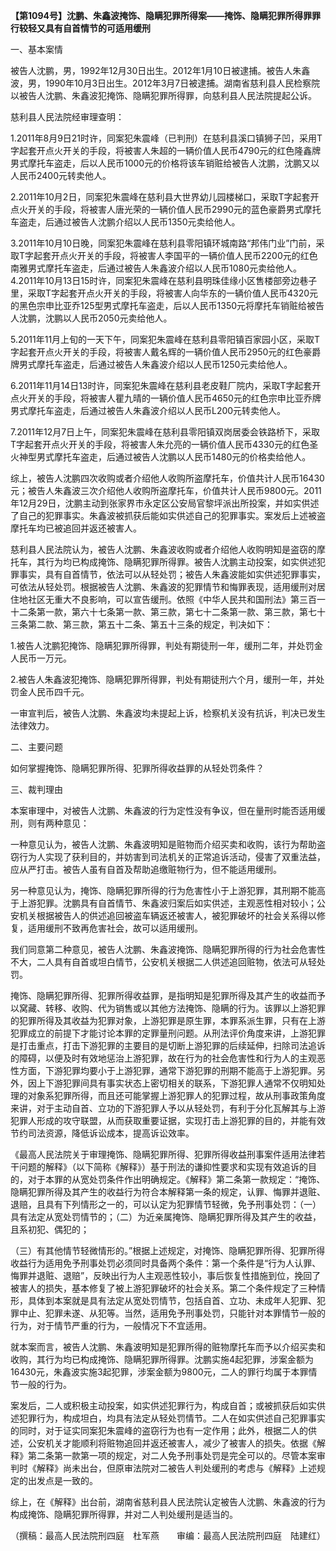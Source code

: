 **【第1094号】沈鹏、朱鑫波掩饰、隐瞒犯罪所得案——掩饰、隐瞒犯罪所得罪罪行较轻又具有自首情节的可适用缓刑**

一、基本案情

被告人沈鹏，男，1992年12月30日出生。2012年1月10日被逮捕。被告人朱鑫波，男，1990年10月3日出生。2012年3月7日被逮捕。湖南省慈利县人民检察院以被告人沈鹏、朱鑫波犯掩饰、隐瞒犯罪所得罪，向慈利县人民法院提起公诉。

慈利县人民法院经审理查明：

1.2011年8月9日21时许，同案犯朱震峰（已判刑）在慈利县溪口镇狮子凹，采用T字起套开点火开关的手段，将被害人朱超的一辆价值人民币4790元的红色隆鑫牌男式摩托车盗走，后以人民币1000元的价格将该车销赃给被告人沈鹏，沈鹏又以人民币2400元转卖他人。

2.2011年10月2日，同案犯朱震峰在慈利县大世界幼儿园楼梯口，采取T字起套开点火开关的手段，将被害人唐光荣的一辆价值人民币2990元的蓝色豪爵男式摩托车盗走，后通过被告人沈鹏介绍以人民币1350元卖给他人。

3.2011年10月10日晚，同案犯朱震峰在慈利县零阳镇环城南路“邦伟门业”门前，采取T字起套开点火开关的手段，将被害人李国平的一辆价值人民币2200元的红色南雅男式摩托车盗走，后通过被告人朱鑫波介绍以人民币1080元卖给他人。4.2011年10月13日15时许，同案犯朱震峰在慈利县明珠佳缘小区售楼部旁边巷子里，采取T字起套开点火开关的手段，将被害人向华东的一辆价值人民币4320元的黑色宗申比亚乔125型男式摩托车盗走，后以人民币1350元将摩托车销赃给被告人沈鹏，沈鹏以人民币2050元卖给他人。

5.2011年11月上旬的一天下午，同案犯朱震峰在慈利县零阳镇百家园小区，采取T字起套开点火开关的手段，将被害人戴名辉的一辆价值人民币2950元的红色豪爵牌男式摩托车盗走，后通过被告人朱鑫波介绍以人民币1250元卖给他人。

6.2011年11月14日13时许，同案犯朱震峰在慈利县老皮鞋厂院内，采取T字起套开点火开关的手段，将被害人瞿九晴的一辆价值人民币4650元的红色宗申比亚乔牌男式摩托车盗走，后通过被告人朱鑫波介绍以人民币L200元转卖他人。

7.2011年12月7日上午，同案犯朱震峰在慈利县零阳镇双岗居委会铁路桥下，采取T字起套开点火开关的手段，将被害人朱允亮的一辆价值人民币4330元的红色圣火神型男式摩托车盗走，后通过被告人沈鹏以人民币1480元的价格卖给他人。

综上，被告人沈鹏四次收购或者介绍他人收购所盗摩托车，价值共计人民币16430元；被告人朱鑫波三次介绍他人收购所盗摩托车，价值共计人民币9800元。2011年12月29日，沈鹏主动到张家界市永定区公安局官黎坪派出所投案，并如实供述了自己的犯罪事实。朱鑫波被抓获后能如实供述自己的犯罪事实。案发后上述被盗摩托车均已被追回并返还被害人。

慈利县人民法院认为，被告人沈鹏、朱鑫波收购或者介绍他人收购明知是盗窃的摩托车，其行为均已构成掩饰、隐瞒犯罪所得罪。被告人沈鹏主动投案，如实供述犯罪事实，具有自首情节，依法可以从轻处罚；被告人朱鑫波能如实供述犯罪事实，可依法从轻处罚。根据被告人沈鹏、朱鑫波的犯罪情节和悔罪表现，适用缓刑对居住地社区无重大不良影响，可以宣告缓刑。依照《中华人民共和国刑法》第三百一十二条第一款，第六十七条第一款、第三款，第七十二条第一款、第三款，第七十三条第二款、第三款，第五十二条、第五十三条的规定，判决如下：

1.被告人沈鹏犯掩饰、隐瞒犯罪所得罪，判处有期徒刑一年，缓刑二年，并处罚金人民币一万元。

2.被告人朱鑫波犯掩饰、隐瞒犯罪所得罪，判处有期徒刑六个月，缓刑一年，并处罚金人民币四千元。

一审宣判后，被告人沈鹏、朱鑫波均未提起上诉，检察机关没有抗诉，判决已发生法律效力。

二、主要问题

如何掌握掩饰、隐瞒犯罪所得、犯罪所得收益罪的从轻处罚条件？

三、裁判理由

本案审理中，对被告人沈鹏、朱鑫波的行为定性没有争议，但在量刑时能否适用缓刑，则有两种意见：

一种意见认为，被告人沈鹏、朱鑫波明知是赃物而介绍买卖和收购，该行为帮助盗窃行为人实现了获利目的，并妨害到司法机关的正常追诉活动，侵害了双重法益，应从严打击。被告人虽有自首及帮助追缴赃物行为，但不能适用缓刑。

另一种意见认为，掩饰、隐瞒犯罪所得的行为危害性小于上游犯罪，其刑期不能高于上游犯罪。沈鹏具有自首情节、朱鑫波归案后如实供述，主观恶性相对较小；公安机关根据被告人的供述追回被盗车辆返还被害人，被犯罪破坏的社会关系得以修复，适用缓刑不致再危害社会，故可以适用缓刑。

我们同意第二种意见，被告人沈鹏、朱鑫波掩饰、隐瞒犯罪所得的行为社会危害性不大，二人具有自首或坦白情节，公安机关根据二人供述追回赃物，依法可从轻处罚。

掩饰、隐瞒犯罪所得、犯罪所得收益罪，是指明知是犯罪所得及其产生的收益而予以窝藏、转移、收购、代为销售或以其他方法掩饰、隐瞒的行为。该罪以上游犯罪的犯罪所得及其收益为犯罪对象，上游犯罪是原生罪，本罪系派生罪，只有在上游犯罪成立的前提下才能讨论本罪的定罪量刑问题。从刑法评价角度来讲，上游犯罪是打击重点，打击下游犯罪的主要目的是切断上游犯罪的后续延伸，扫除司法追诉的障碍，以便及时有效地惩治上游犯罪，故在行为的社会危害性和行为人的主观恶性方面，下游犯罪均要小于上游犯罪，通常下游犯罪的刑期不能高于上游犯罪。另外，因上下游犯罪间具有事实状态上密切相关的联系，下游犯罪人通常不仅明知处理的对象系犯罪所得，而且还可能掌握上游犯罪人的犯罪过程，故从刑事政策角度来讲，对于主动自首、立功的下游犯罪人予以从轻处罚，有利于分化瓦解其与上游犯罪人形成的攻守联盟，从而获取重要证据，实现打击上游犯罪的目的，并能有效节约司法资源，降低诉讼成本，提高诉讼效率。

《最高人民法院关于审理掩饰、隐瞒犯罪所得、犯罪所得收益刑事案件适用法律若干问题的解释》（以下简称《解释》）基于刑法的谦抑性要求和实现有效追诉的目的，对于本罪的从宽处罚条件作出明确规定。《解释》第二条第一款规定：“掩饰、隐瞒犯罪所得及其产生的收益行为符合本解释第一条的规定，认罪、悔罪并退赃、退赔，且具有下列情形之一的，可以认定为犯罪情节轻微，免予刑事处罚：（一）具有法定从宽处罚情节的；（二）为近亲属掩饰、隐瞒犯罪所得及其产生的收益，且系初犯、偶犯的；

（三）有其他情节轻微情形的。”根据上述规定，对掩饰、隐瞒犯罪所得、犯罪所得收益行为适用免予刑事处罚必须同时具备两个条件：第一个条件是“行为人认罪、悔罪并退赃、退赔”，反映出行为人主观恶性较小，事后恢复性措施到位，挽回了被害人的损失，基本修复了被上游犯罪破坏的社会关系。第二个条件规定了三种情形，具体到本案就是具有法定从宽处罚情节，包括自首、立功、未成年人犯罪、犯罪中止、犯罪未遂、从犯等。当然，适用免予刑事处罚，只能针对本罪情节一般的行为，对于情节严重的行为，一般情况下不宜适用。

就本案而言，被告人沈鹏、朱鑫波明知是犯罪所得的赃物摩托车而予以介绍买卖和收购，其行为均已构成掩饰、隐瞒犯罪所得罪。沈鹏实施4起犯罪，涉案金额为16430元，朱鑫波实施3起犯罪，涉案金额为9800元，二人的罪行均属于本罪情节一般的行为。

案发后，二人或积极主动投案，如实供述犯罪行为，构成自首；或被抓获后如实供述犯罪行为，构成坦白，均具有法定从轻处罚情节。二人在如实供述自己犯罪事实的同时，对于证实同案犯朱震峰的盗窃行为也有一定作用；此外，根据二人的供述，公安机关才能顺利将赃物追回并返还被害人，减少了被害人的损失。依据《解释》第二条第一款第一项的规定，对二人免予刑事处罚是完全可以的。尽管本案审判时《解释》尚未出台，但原审法院对二被告人判处缓刑的考虑与《解释》上述规定的出发点是一致的。

综上，在《解释》出台前，湖南省慈利县人民法院认定被告人沈鹏、朱鑫波的行为构成掩饰、隐瞒犯罪所得罪，并对二人判处缓刑是适当的。

（撰稿：最高人民法院刑四庭　杜军燕　　审编：最高人民法院刑四庭　陆建红）